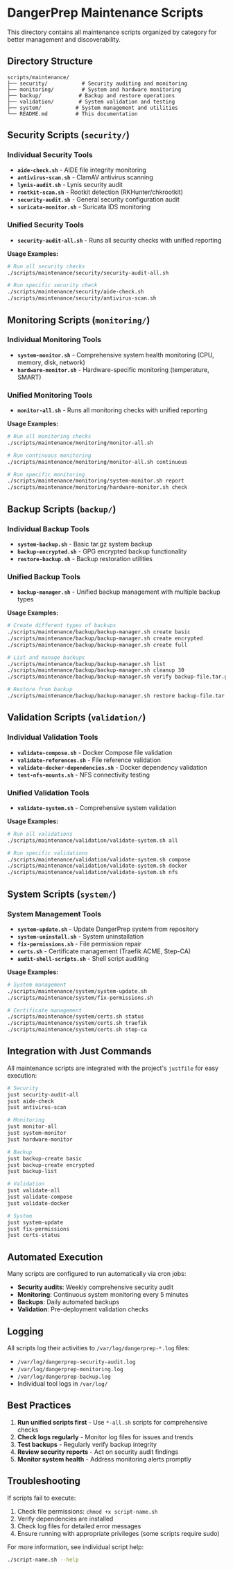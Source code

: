 # DangerPrep Maintenance Scripts

This directory contains all maintenance scripts organized by category for better management and discoverability.

## Directory Structure

```
scripts/maintenance/
├── security/           # Security auditing and monitoring
├── monitoring/         # System and hardware monitoring
├── backup/            # Backup and restore operations
├── validation/        # System validation and testing
├── system/           # System management and utilities
└── README.md         # This documentation
```

## Security Scripts (`security/`)

### Individual Security Tools
- **`aide-check.sh`** - AIDE file integrity monitoring
- **`antivirus-scan.sh`** - ClamAV antivirus scanning
- **`lynis-audit.sh`** - Lynis security audit
- **`rootkit-scan.sh`** - Rootkit detection (RKHunter/chkrootkit)
- **`security-audit.sh`** - General security configuration audit
- **`suricata-monitor.sh`** - Suricata IDS monitoring

### Unified Security Tools
- **`security-audit-all.sh`** - Runs all security checks with unified reporting

**Usage Examples:**
```bash
# Run all security checks
./scripts/maintenance/security/security-audit-all.sh

# Run specific security check
./scripts/maintenance/security/aide-check.sh
./scripts/maintenance/security/antivirus-scan.sh
```

## Monitoring Scripts (`monitoring/`)

### Individual Monitoring Tools
- **`system-monitor.sh`** - Comprehensive system health monitoring (CPU, memory, disk, network)
- **`hardware-monitor.sh`** - Hardware-specific monitoring (temperature, SMART)

### Unified Monitoring Tools
- **`monitor-all.sh`** - Runs all monitoring checks with unified reporting

**Usage Examples:**
```bash
# Run all monitoring checks
./scripts/maintenance/monitoring/monitor-all.sh

# Run continuous monitoring
./scripts/maintenance/monitoring/monitor-all.sh continuous

# Run specific monitoring
./scripts/maintenance/monitoring/system-monitor.sh report
./scripts/maintenance/monitoring/hardware-monitor.sh check
```

## Backup Scripts (`backup/`)

### Individual Backup Tools
- **`system-backup.sh`** - Basic tar.gz system backup
- **`backup-encrypted.sh`** - GPG encrypted backup functionality
- **`restore-backup.sh`** - Backup restoration utilities

### Unified Backup Tools
- **`backup-manager.sh`** - Unified backup management with multiple backup types

**Usage Examples:**
```bash
# Create different types of backups
./scripts/maintenance/backup/backup-manager.sh create basic
./scripts/maintenance/backup/backup-manager.sh create encrypted
./scripts/maintenance/backup/backup-manager.sh create full

# List and manage backups
./scripts/maintenance/backup/backup-manager.sh list
./scripts/maintenance/backup/backup-manager.sh cleanup 30
./scripts/maintenance/backup/backup-manager.sh verify backup-file.tar.gz

# Restore from backup
./scripts/maintenance/backup/backup-manager.sh restore backup-file.tar.gz
```

## Validation Scripts (`validation/`)

### Individual Validation Tools
- **`validate-compose.sh`** - Docker Compose file validation
- **`validate-references.sh`** - File reference validation
- **`validate-docker-dependencies.sh`** - Docker dependency validation
- **`test-nfs-mounts.sh`** - NFS connectivity testing

### Unified Validation Tools
- **`validate-system.sh`** - Comprehensive system validation

**Usage Examples:**
```bash
# Run all validations
./scripts/maintenance/validation/validate-system.sh all

# Run specific validations
./scripts/maintenance/validation/validate-system.sh compose
./scripts/maintenance/validation/validate-system.sh docker
./scripts/maintenance/validation/validate-system.sh nfs
```

## System Scripts (`system/`)

### System Management Tools
- **`system-update.sh`** - Update DangerPrep system from repository
- **`system-uninstall.sh`** - System uninstallation
- **`fix-permissions.sh`** - File permission repair
- **`certs.sh`** - Certificate management (Traefik ACME, Step-CA)
- **`audit-shell-scripts.sh`** - Shell script auditing

**Usage Examples:**
```bash
# System management
./scripts/maintenance/system/system-update.sh
./scripts/maintenance/system/fix-permissions.sh

# Certificate management
./scripts/maintenance/system/certs.sh status
./scripts/maintenance/system/certs.sh traefik
./scripts/maintenance/system/certs.sh step-ca
```

## Integration with Just Commands

All maintenance scripts are integrated with the project's `justfile` for easy execution:

```bash
# Security
just security-audit-all
just aide-check
just antivirus-scan

# Monitoring
just monitor-all
just system-monitor
just hardware-monitor

# Backup
just backup-create basic
just backup-create encrypted
just backup-list

# Validation
just validate-all
just validate-compose
just validate-docker

# System
just system-update
just fix-permissions
just certs-status
```

## Automated Execution

Many scripts are configured to run automatically via cron jobs:

- **Security audits**: Weekly comprehensive security audit
- **Monitoring**: Continuous system monitoring every 5 minutes
- **Backups**: Daily automated backups
- **Validation**: Pre-deployment validation checks

## Logging

All scripts log their activities to `/var/log/dangerprep-*.log` files:

- `/var/log/dangerprep-security-audit.log`
- `/var/log/dangerprep-monitoring.log`
- `/var/log/dangerprep-backup.log`
- Individual tool logs in `/var/log/`

## Best Practices

1. **Run unified scripts first** - Use `*-all.sh` scripts for comprehensive checks
2. **Check logs regularly** - Monitor log files for issues and trends
3. **Test backups** - Regularly verify backup integrity
4. **Review security reports** - Act on security audit findings
5. **Monitor system health** - Address monitoring alerts promptly

## Troubleshooting

If scripts fail to execute:

1. Check file permissions: `chmod +x script-name.sh`
2. Verify dependencies are installed
3. Check log files for detailed error messages
4. Ensure running with appropriate privileges (some scripts require sudo)

For more information, see individual script help:
```bash
./script-name.sh --help
```
